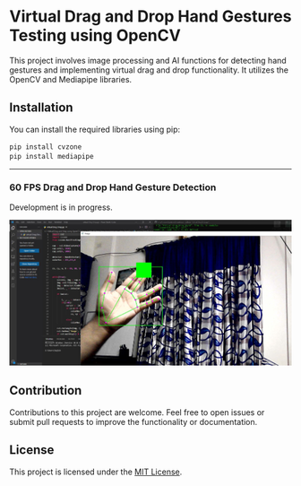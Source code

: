 # Virtual Drag and Drop Hand Gestures Testing using OpenCV

This project involves image processing and AI functions for detecting hand gestures and implementing virtual drag and drop functionality. It utilizes the OpenCV and Mediapipe libraries.

## Installation

You can install the required libraries using pip:

```bash
pip install cvzone
pip install mediapipe
```

<hr>

### 60 FPS Drag and Drop Hand Gesture Detection

Development is in progress.

![Test Image](assets/test.JPG)

</hr>

## Contribution

Contributions to this project are welcome. Feel free to open issues or submit pull requests to improve the functionality or documentation.

## License

This project is licensed under the [MIT License](LICENSE).
